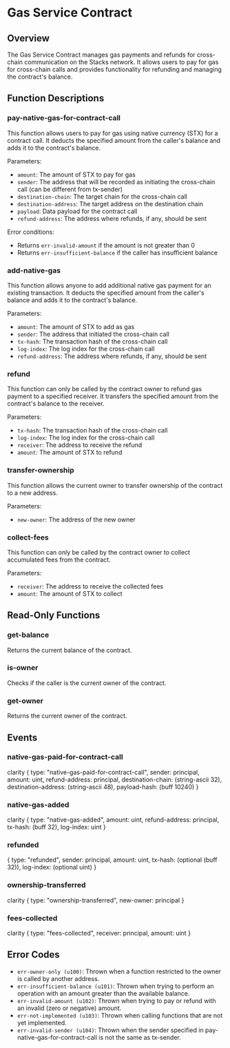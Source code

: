 # Gas Service Contract

## Overview

The Gas Service Contract manages gas payments and refunds for cross-chain communication on the Stacks network. It allows users to pay for gas for cross-chain calls and provides functionality for refunding and managing the contract's balance.

## Function Descriptions

### pay-native-gas-for-contract-call

This function allows users to pay for gas using native currency (STX) for a contract call. It deducts the specified amount from the caller's balance and adds it to the contract's balance.

Parameters:

- `amount`: The amount of STX to pay for gas
- `sender`: The address that will be recorded as initiating the cross-chain call (can be different from tx-sender)
- `destination-chain`: The target chain for the cross-chain call
- `destination-address`: The target address on the destination chain
- `payload`: Data payload for the contract call
- `refund-address`: The address where refunds, if any, should be sent

Error conditions:

- Returns `err-invalid-amount` if the amount is not greater than 0
- Returns `err-insufficient-balance` if the caller has insufficient balance

### add-native-gas

This function allows anyone to add additional native gas payment for an existing transaction. It deducts the specified amount from the caller's balance and adds it to the contract's balance.

Parameters:

- `amount`: The amount of STX to add as gas
- `sender`: The address that initiated the cross-chain call
- `tx-hash`: The transaction hash of the cross-chain call
- `log-index`: The log index for the cross-chain call
- `refund-address`: The address where refunds, if any, should be sent

### refund

This function can only be called by the contract owner to refund gas payment to a specified receiver. It transfers the specified amount from the contract's balance to the receiver.

Parameters:

- `tx-hash`: The transaction hash of the cross-chain call
- `log-index`: The log index for the cross-chain call
- `receiver`: The address to receive the refund
- `amount`: The amount of STX to refund

### transfer-ownership

This function allows the current owner to transfer ownership of the contract to a new address.

Parameters:

- `new-owner`: The address of the new owner

### collect-fees

This function can only be called by the contract owner to collect accumulated fees from the contract.

Parameters:

- `receiver`: The address to receive the collected fees
- `amount`: The amount of STX to collect

## Read-Only Functions

### get-balance

Returns the current balance of the contract.

### is-owner

Checks if the caller is the current owner of the contract.

### get-owner

Returns the current owner of the contract.

## Events

### native-gas-paid-for-contract-call

clarity
{
type: "native-gas-paid-for-contract-call",
sender: principal,
amount: uint,
refund-address: principal,
destination-chain: (string-ascii 32),
destination-address: (string-ascii 48),
payload-hash: (buff 10240)
}

### native-gas-added

clarity
{
type: "native-gas-added",
amount: uint,
refund-address: principal,
tx-hash: (buff 32),
log-index: uint
}

### refunded

{
type: "refunded",
sender: principal,
amount: uint,
tx-hash: (optional (buff 32)),
log-index: (optional uint)
}

### ownership-transferred

clarity
{
type: "ownership-transferred",
new-owner: principal
}

### fees-collected

clarity
{
type: "fees-collected",
receiver: principal,
amount: uint
}

## Error Codes

- `err-owner-only (u100)`: Thrown when a function restricted to the owner is called by another address.
- `err-insufficient-balance (u101)`: Thrown when trying to perform an operation with an amount greater than the available balance.
- `err-invalid-amount (u102)`: Thrown when trying to pay or refund with an invalid (zero or negative) amount.
- `err-not-implemented (u103)`: Thrown when calling functions that are not yet implemented.
- `err-invalid-sender (u104)`: Thrown when the sender specified in pay-native-gas-for-contract-call is not the same as tx-sender.
